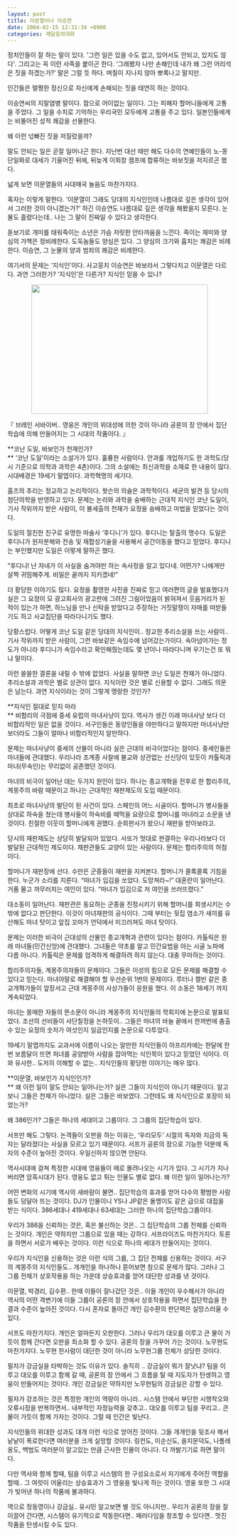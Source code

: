 ```yaml
---
layout: post
title: 이문열이나 이승연
date: 2004-02-15 12:31:34 +0900
categories: 깨달음의대화
---
```

정치인들이 잘 하는 말이 있다. '그런 일은 있을 수도 없고, 있어서도 안되고, 있지도 않다'. 그리고는 꼭 이런 사족을 붙이곤 한다. ‘그래봤자 나만 손해인데 내가 왜 그런 어리석은 짓을 하겠는가?’ 말은 그럴 듯 하다. 며칠이 지나지 않아 뽀록나고 말지만.

인간들은 멀쩡한 정신으로 자신에게 손해되는 짓을 태연히 하는 것이다. 

이승연씨의 지랄염병 말이다. 참으로 어이없는 일이다. 그는 피해자 할머니들에게 고통을 주었다. 그 일을 수치로 기억하는 우리국민 모두에게 고통을 주고 있다. 일본인들에게는 비뚤어진 성적 쾌감을 선물한다. 

왜 이런 넋빠진 짓을 저질렀을까?

말도 안되는 일은 곧잘 일어나곤 한다. 지난번 대선 때만 해도 다수의 연예인들이 노-몽 단일화로 대세가 기울어진 뒤에, 뒤늦게 이회창 캠프에 합류하는 바보짓을 저지르곤 했다. 

넓게 보면 이문열들의 사대매국 놀음도 마찬가지다. 

혹자는 이렇게 말한다. ‘이문열이 그래도 당대의 지식인인데 나름대로 깊은 생각이 있어서 그러한 것이 아니겠는가?’ 하긴 이승연도 나름대로 깊은 생각을 해봤을지 모른다. 눈물도 흘렸다는데.. 나는 그 말이 진짜일 수 있다고 생각한다. 

돋보기로 개미를 태워죽이는 소년은 가슴 저릿한 안타까움을 느낀다. 죽이는 재미와 양심의 가책은 정비례한다. 도둑놈들도 양심은 있다. 그 양심의 크기와 훔치는 쾌감은 비례한다. 이승연, 그 눈물의 양과 범죄의 쾌감은 비례한다. 

여기서의 문제는 ‘지식인’이다. 사고뭉치 이승연은 바보라서 그렇다치고 이문열은 다르다. 과연 그러한가? ‘지식인’은 다른가? 지식인 믿을 수 있나? 

<p align="center">
  <img src="http://drkimz.com/technote/board/KDR/upimg/1076810206.jpg" width="397" height="290" border="0" />
</p>

<p align="left">
  『 브레인 서바이버.. 영웅은 개인의 위대성에 의한 것이 아니라 공론의 장 안에서 집단학습에 의해 만들어지는 그 시대의 작품이다. 』
</p>

**코난 도일, 바보인가 천재인가?  
** ‘코난 도일’이라는 소설가가 있다. 훌륭한 사람이다. 안과를 개업하기도 한 과학도(당시 기준으로 의학과 과학은 4촌)이다. 그의 소설에는 최신과학을 소재로 한 내용이 많다. 시대배경은 19세기 말엽이다. 과학혁명의 세기다. 

홈즈의 추리는 정교하고 논리적이다. 왓슨의 의술은 과학적이다. 세균의 발견 등 당시의 첨단의학을 반영하고 있다. 문제는 논리와 과학을 숭배하는 근대적 지식인 코난 도일이, 기사 작위까지 받은 사람이, 이 불세출의 천재가 요정을 숭배하고 마법을 믿었다는 것이다. 

도일의 절친한 친구로 유명한 마술사 ‘후디니’가 있다. 후디니는 탈출의 명수다. 도일은 후디니가 원자분해와 전송 및 재합성기술을 사용해서 공간이동을 했다고 믿었다. 후디니는 부인했지만 도일은 이렇게 말하곤 했다. 

“후디니! 난 자네가 이 사실을 숨겨야만 하는 속사정을 알고 있다네. 어떤가? 나에게만 살짝 귀띰해주게. 비밀은 끝까지 지키겠네!”

더 황당한 이야기도 많다. 요정을 촬영한 사진을 진짜로 믿고 여러편의 글을 발표했다가 실은 그 요정이 모 광고회사의 광고판에 그려진 그림이었음이 밝혀져서 웃음거리가 된 적이 있는가 하면, 하느님을 만나 신탁을 받았다고 주장하는 거짓말쟁이 자매를 떠받들기도 하고 사교집단을 따라다니기도 했다. 

당황스럽다. 어떻게 코난 도일 같은 당대의 지식인이.. 정교한 추리소설을 쓰는 사람이.. 기사 작위까지 받은 사람이, 그런 바보같은 속임수에 넘어갔는가이다. 속아넘어가는 정도가 아니라 후디니가 속임수라고 확인해줬는데도 몇 년이나 따라다니며 우기는건 또 뭐냐 말이다. 

이런 쓸쓸한 결론을 내릴 수 밖에 없었다. 사실을 말하면 코난 도일은 천재가 아니었다. 추리소설과 과학은 별로 상관이 없다. 지식이란 것은 별로 신용할 수 없다. 그래도 의문은 남는다. 과연 지식이라는 것이 그렇게 맹랑한 것인가?

**지식인 절대로 믿지 마라   
** 비합리의 극점에 중세 유럽의 마녀사냥이 있다. 역사가 생긴 이래 마녀사냥 보다 더 비합리적인 일은 없을 것이다. 서구인들은 동양인들을 야만하다고 말하지만 마녀사냥만 보더라도 그들이 얼마나 비합리적인지 알만하다.

문제는 마녀사냥이 중세의 산물이 아니라 실은 근대의 비극이었다는 점이다. 중세인들은 마녀들에 관대했다. 우리나라 조계종 사찰에 불교와 상관없는 산신당이 있듯이 카톨릭과 마녀(무속인)는 무리없이 공존했던 것이다. 

마녀의 비극이 일어난 데는 두가지 원인이 있다. 하나는 종교개혁을 전후로 한 합리주의, 계몽주의 바람 때문이고 하나는 근대적인 재판제도의 도입 때문이다. 

최초로 마녀사냥의 발단이 된 사건이 있다. 스페인의 어느 시골이다. 할머니가 병사들을 상대로 하숙을 쳤는데 병사들이 하숙비를 떼먹을 요량으로 할머니를 마녀라고 소문을 낸 것이다. 친절한 이웃이 할머니에게 권했다. 순회판사가 왔으니 재판을 받아보라고.

당시의 재판제도는 상당히 발달되어 있었다. 사또가 멋대로 판결하는 우리나라보다 더 발달된 근대적인 제도이다. 재판관들도 교양이 있는 사람이다. 문제는 합리주의의 허점이다. 

할머니가 재판장에 선다. 수만은 군중들이 재판을 지켜본다. 할머니가 콜록콜록 기침을 한다. 누군가 소리를 지른다. “마녀가 입김을 쏘았다. 도망쳐라~!” 대혼란이 일어난다. 거품 물고 까무러치는 여인이 있다. “마녀가 입김으로 저 여인을 쓰러뜨렸다.” 

대소동이 일어난다. 재판관은 동요하는 군중을 진정시키기 위해 할머니를 희생시키는 수 밖에 없다고 판단한다. 이것이 마녀재판의 공식이다. 그때 부터는 뒷집 염소가 새끼를 유산해도 마녀 탓이고 앞집 꼬마가 언덕에서 미끄러져도 마녀 탓이다. 

문제는 이러한 비극이 근대성의 산물인 종교개혁과 관련이 있다는 점이다. 카톨릭은 원래 마녀들(민간신앙)에 관대했다. 그녀들은 약초를 알고 민간요법을 아는 시골 노파에 다름 아니다. 카톨릭은 문제를 엄격하게 해결하려 하지 않는다. 대충 무마하는 것이다.

합리주의자들, 계몽주의자들이 문제이다. 그들은 이성의 힘으로 모든 문제를 해결할 수 있다고 믿는다. 마녀야말로 해결해야 할 우선순위 1번의 문제이다. 루터나 캘빈 같은 종교개혁가들이 앞장서고 근대 계몽주의 사상가들이 응원을 했다. 이 소동은 18세기 까지 계속되었다. 

마녀는 몽매한 자들의 뜬소문이 아니라 계몽주의 지식인들의 학회지에 논문으로 발표되었다. 조선의 선비들이 사단칠정을 논하듯이.. 그들은 마녀의 바늘 끝에서 한꺼번에 춤출 수 있는 요정의 숫자가 여섯인지 일곱인지를 논문으로 다투었다. 

19세기 말엽까지도 교과서에 이름이 나오는 알만한 지식인들이 아프리카에는 한달에 한번 보름달이 뜨면 처녀를 공양받아 사람을 잡아먹는 식인목이 있다고 믿었던 식이다. 이와 유사한.. 도저히 이해할 수 없는.. 지식인들의 황당한 이야기는 매우 많다. 

**이문열, 바보인가 지식인인가?  
** 왜 이런 일이 말도 안되는 일어나는가? 실은 그들이 지식인이 아니기 때문이다. 알고보니 그들은 천재가 아니었다. 실은 그들은 바보였다. 그런데도 왜 지식인으로 포장이 되었는가? 

왜 386인가? 그들은 하나의 세대이고 그룹이다. 그 그룹의 집단학습이 있다. 

서프만 해도 그렇다. 논객들이 오판을 하는 이유는, ‘우리모두’ 시절의 독자와 지금의 독자는 달라졌다는 사실을 모르고 있기 때문이다. 서프가 공론의 장으로 기능한 덕분에 독자의 수준이 높아진 것이다. 우일신하지 않으면 안된다. 

역사시대에 걸쳐 특정한 시대에 영웅들이 떼로 몰려나오는 시기가 있다. 그 시기가 지나버리면 암흑시대가 된다. 영웅도 없고 튀는 인물도 별로 없다. 왜 이런 일이 일어나는가?

어떤 변화의 시기에 역사의 새바람이 불면.. 집단학습의 효과를 얻어 다수의 평범한 사람들도 덩달아 뜨는 것이다. DJ가 인물이니 YS나 JP같은 돌멩이도 같은 급으로 대접을 받는 식이다. 386세대나 419세대나 63세대는 그러한 하나의 집단학습그룹이다. 

우리가 386을 신뢰하는 것은, 혹은 불신하는 것은.. 그 집단학습의 그룹 전체를 신뢰하는 것이다. 개인은 약하지만 그룹으로 있을 때는 강하다. 서프라이즈도 마찬가지다. 토론을 하면서 서로가 배우는 것이다. 이런 식으로 하나의 세대가 만들어지는 것이다. 

우리가 지식인을 신용하는 것은 이런 식의 그룹, 그 집단 전체를 신용하는 것이다. 서구의 계몽주의 지식인들도.. 개개인을 하나하나 뜯어보면 참으로 문제가 많다. 그러나 그 그룹 전체가 상호작용을 하는 가운데 상승효과를 얻어 대단한 성과를 낸 것이다. 

이문열, 박경리, 김수환.. 한때 이들이 잘나갔던 것은.. 이들 개인이 우수해서가 아니라 역사의 어떤 격변기에 이들 그룹이 공론의 장 안에서 상호작용을 하면서 집단학습을 한 결과 수준이 높아진 것이다. 다시 혼자로 돌아간 개인 김수환의 판단력은 실망스러울 수 있다.

서프도 마찬가지다. 개인은 얼마든지 오판한다. 그러나 우리가 대오를 이루고 큰 물이 가듯이 함께 간다면 오판을 최소화 할 수 있다. 공론의 장을 가꾸어 가는 것이다. 노무현도 마찬가지다. 노무현 한사람이 대단한 것이 아니라 노무현그룹 전체가 상당한 것이다. 

필자가 강금실을 타박하는 것도 이유가 있다. 솔직히 .. 강금실이 뭐가 잘낫냐? 팀을 이루고 대오를 이루고 함께 갈 때, 공론의 장 안에서 그 흐름을 탈 때 지도자가 탄생하고 영웅이 만들어지는 것이다. 개인 강금실은 약하지만 노무현팀의 강금실은 강할 수 있다. 

필자가 강조하는 것은 특정한 개인의 역량이 아니라.. 시스템 안에서 부단한 시행착오와 오류시정을 반복하면서.. 내부적인 자정능력을 갖추고.. 대오를 이루고 팀을 꾸리고.. 큰 물이 가듯이 함께 가자는 것이다. 그럴 때 인간은 빛난다. 

지식인들의 위대한 성과도 대개 이런 식으로 얻어진 것이다. 그들 개개인을 뒷조사 해서 낱낱이 폭로한다면 여러분을 크게 실망할 것이다. 링컨도, 이순신도, 을지문덕도, 나폴레옹도, 백범도 여러분이 알고있는 만큼 근사한 인물이 아니다. 다 까발기기로 하면 말이다. 

다만 역사와 함께 할때, 팀을 이루고 시스템의 한 구성요소로서 자기에게 주어진 역할을 할때.. 그 여럿이 어울리는 상승효과가 그 영웅을 빛나게 하는 것이다. 영웅 또한 그 시대가 빚어낸 하나의 작품에 불과하다. 

역으로 정동영이나 강금실.. 유시민 알고보면 별 것도 아니지만.. 우리가 공론의 장을 잘 이끌어 간다면, 시스템이 유기적으로 작동한다면.. 패러다임을 창조할 수 있다면.. 멋진 작품을 탄생시킬 수도 있다.